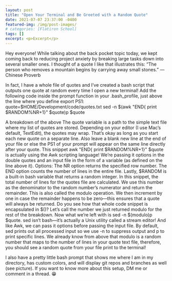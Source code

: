 ```yaml
---
layout: post
title: "Open Your Terminal and Be Greeted with a Random Quote"
date: 2021-07-07 23:37:00 -0400
featured-img: /img/post-images/
# categories: [Flatiron School]
tags: []
excerpt: <p>Excerpt</p>
---
```


Hey everyone! While talking about the back pocket topic today, we kept coming back to reducing project anxiety by breaking large tasks down into several smaller ones. I thought of a quote I like that illustrates this:
“The person who removes a mountain begins by carrying away small stones.” —Chinese Proverb

In fact, I have a whole file of quotes and I’ve created a bash script that outputs one quote at random every time I open a new terminal! Add the following code inside the prompt function in your .bash_profile, just above the line where you define export PS1:
quote=$HOME/Development/code/quotes.txt
sed -n $(awk "END{ print $RANDOM%NR+1}" $quote)p $quote

A breakdown of the above
The quote variable is a path to the simple text file where my list of quotes are stored. Depending on your editor (I use Mac’s default, TextEdit), the quotes may wrap. That’s okay as long as you start each new quote on a separate line. Also leave a blank new line at the end of your file or else the PS1 of your prompt will appear on the same line directly after your quote.
This snippet awk "END{ print $RANDOM%NR+1}" $quote is actually using the Awk scripting language! We’re passing it options in the double quotes and an input file in the form of a variable (as defined on the line above it). Options:
The NR option returns the specified row number.
The END option counts the number of lines in the entire file.
Lastly, $RANDOM is a built-in bash variable that returns a random integer.
In this snippet, the total number of lines for the quotes file are calculated. We use this number as the denominator to the random number’s numerator and return the remainder. This is also called the modulo operation. We then increment by one in case the remainder happens to be zero—this ensures that a quote will always be returned.
Do you see how that whole code snippet is encapsulated in $()? Let’s call the number we just returned modulo for the rest of the breakdown.
Now what we’re left with is sed -n $(modulo)p $quote. sed isn’t bash—it’s actually a Unix utility called a stream editor! And like Awk, we can pass it options before passing the input file. By default, sed prints out all processed input so we use -n to suppress output and p to print specific lines. We already know from above that modulo is a random number that maps to the number of lines in your quote text file, therefore, you should see a random quote from your file print to the terminal!

I also have a pretty little bash prompt that shows me where I am in my directory, has custom colors, and will display git repos and branches as well (see picture). If you want to know more about this setup, DM me or comment in a thread. :grin:
